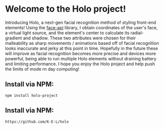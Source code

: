 # Welcome to the Holo project! 

Introducing Holo, a next-gen facial recognition method of styling front-end elements! Using the [face-api](https://github.com/justadudewhohacks/face-api.js/) library, I obtain coordinates of the user's face, a virtual light source, and the element's center to calculate its radial-gradient and shadow. These two attributes were chosen for their malleability as sharp movements / animations based off of facial recognition looks inaccurate and jerky at this point in time. Hopefully in the future these will improve as facial recognition becomes more precise and devices more powerful, being able to run multiple Holo elements without draining battery and limiting performance. I hope you enjoy the Holo project and help push the limits of mode
rn day computing!

## Install via NPM:
```
npm install holo-project
```

## Install via NPM:
```
https://github.com/K-E-L/holo
```

